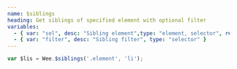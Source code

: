 ```yaml
---
name: $siblings
heading: Get siblings of specified element with optional filter
variables:
  - { var: "sel", desc: "Sibling element",type: "element, selector", req: true }
  - { var: "filter", desc: "Sibling filter", type: "selector" }
---
```


```javascript
var $lis = Wee.$siblings('.element', 'li');
```